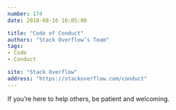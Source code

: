 ```yaml
---
number: 174
date: 2018-08-16 16:05:00

title: "Code of Conduct"
authors: "Stack Overflow’s Team"
tags:
- Code
- Conduct

site: "Stack Overflow"
address: "https://stackoverflow.com/conduct"
---
```


If you’re here to help others, be patient and welcoming.
